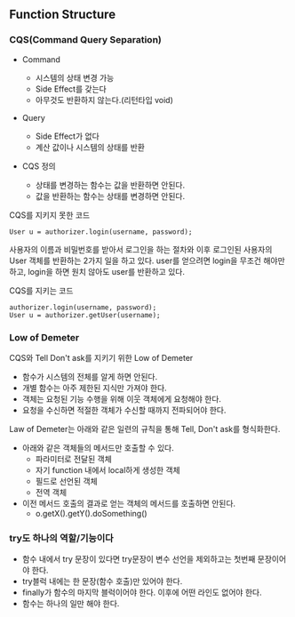 ## Function Structure

### CQS(Command Query Separation)

- Command
  - 시스템의 상태 변경 가능
  - Side Effect를 갖는다
  - 아무것도 반환하지 않는다.(리턴타입 void)

- Query
  - Side Effect가 없다
  - 계산 값이나 시스템의 상태를 반환

- CQS 정의
  - 상태를 변경하는 함수는 값을 반환하면 안된다.
  - 값을 반환하는 함수는 상태를 변경하면 안된다. 
  
CQS를 지키지 못한 코드
```
User u = authorizer.login(username, password);
```

사용자의 이름과 비밀번호를 받아서 로그인을 하는 절차와 이후 로그인된 사용자의 User 객체를 반환하는 2가지 일을 하고 있다.
user를 얻으려면 login을 무조건 해야만 하고, login을 하면 원치 않아도 user를 반환하고 있다.

CQS를 지키는 코드
```
authorizer.login(username, password);
User u = authorizer.getUser(username);
```

### Low of Demeter

CQS와 Tell Don't ask를 지키기 위한 Low of Demeter

- 함수가 시스템의 전체를 알게 하면 안된다.
- 개별 함수는 아주 제한된 지식만 가져야 한다.
- 객체는 요청된 기능 수행을 위해 이웃 객체에게 요청해야 한다.
- 요청을 수신하면 적절한 객체가 수신할 때까지 전파되어야 한다.

Law of Demeter는 아래와 같은 일련의 규칙을 통해 Tell, Don't ask를 형식화한다.
- 아래와 같은 객체들의 메서드만 호출할 수 있다.
  - 파라미터로 전달된 객체
  - 자기 function 내에서 local하게 생성한 객체
  - 필드로 선언된 객체
  - 전역 객체
- 이전 메서드 호출의 결과로 얻는 객체의 메서드를 호출하면 안된다.
  - o.getX().getY().doSomething()
  
### try도 하나의 역할/기능이다

- 함수 내에서 try 문장이 있다면 try문장이 변수 선언을 제외하고는 첫번째 문장이어야 한다.
- try블럭 내에는 한 문장(함수 호출)만 있어야 한다.
- finally가 함수의 마지막 블럭이어야 한다. 이후에 어떤 라인도 없어야 한다.
- 함수는 하나의 일만 해야 한다.